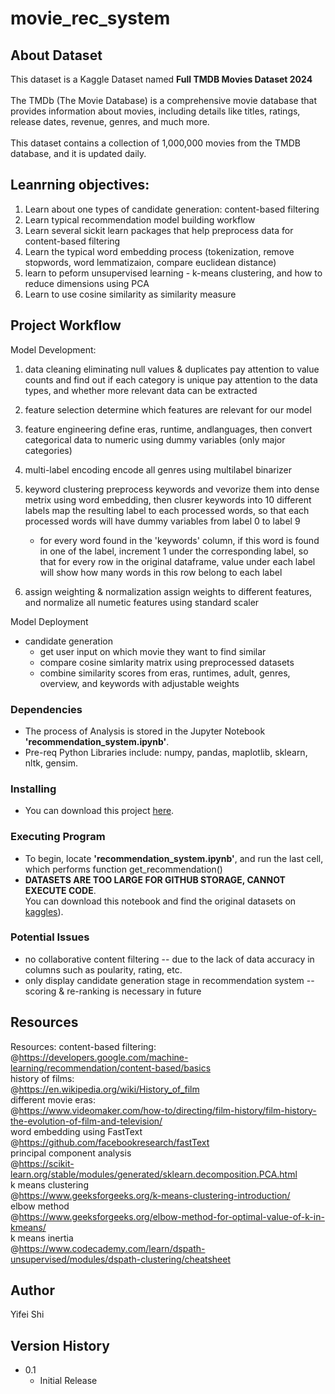 # movie_rec_system

## About Dataset
This dataset is a Kaggle Dataset named **Full TMDB Movies Dataset 2024** 
<br><br>
The TMDb (The Movie Database) is a comprehensive movie database that provides information about movies, including details like titles, ratings, release dates, revenue, genres, and much more.
<br><br>
This dataset contains a collection of 1,000,000 movies from the TMDB database, and it is updated daily.

## Leanrning objectives:
1. Learn about one types of candidate generation: content-based filtering
2. Learn typical recommendation model building workflow
3. Learn several sickit learn packages that help preprocess data for content-based filtering
4. Learn the typical word embedding process (tokenization, remove stopwords, word lemmatizaion, compare euclidean distance)
5. learn to peform unsupervised learning - k-means clustering, and how to reduce dimensions using PCA
6. Learn to use cosine similarity as similarity measure
   
## Project Workflow
Model Development: 
1. data cleaning
    eliminating null values & duplicates
    pay attention to value counts and find out if each category is unique
    pay attention to the data types, and whether more relevant data can be extracted
2. feature selection
   determine which features are relevant for our model
3. feature engineering
    define eras, runtime, andlanguages, then convert categorical data to numeric using dummy variables (only major categories)
4. multi-label encoding
    encode all genres using multilabel binarizer 
5. keyword clustering
   preprocess keywords and vevorize them into dense metrix using word embedding, then clusrer keywords into 10 different labels
   map the resulting label to each processed words, so that each processed words will have dummy variables from label 0 to label 9
   * for every word found in the 'keywords' column, if this word is found in one of the label, increment 1 under the corresponding label, so that for every row in the original dataframe, value under each label will show how many words in this row belong to each label
  
7. assign weighting & normalization 
   assign weights to different features, and normalize all numetic features using standard scaler

Model Deployment<br>
* candidate generation
    * get user input on which movie they want to find similar
    * compare cosine simlarity matrix using preprocessed datasets
    * combine similarity scores from eras, runtimes, adult, genres, overview, and keywords with adjustable weights


### Dependencies
* The process of Analysis is stored in the Jupyter Notebook **'recommendation_system.ipynb'**.
* Pre-req Python Libraries include: numpy, pandas, maplotlib, sklearn, nltk, gensim.

### Installing
* You can download this project [here](https://github.com/kkrit-tinna/movie_rec_system).

### Executing Program
* To begin, locate **'recommendation_system.ipynb'**, and run the last cell, which performs function get_recommendation()
* **DATASETS ARE TOO LARGE FOR GITHUB STORAGE, CANNOT EXECUTE CODE**. <br>You can download this notebook and find the original datasets on [kaggles](https://www.kaggle.com/code/shikristin/movie-recommendation-system)).


### Potential Issues
* no collaborative content filtering -- due to the lack of data accuracy in columns such as poularity, rating, etc.
* only display candidate generation stage in recommendation system -- scoring & re-ranking is necessary in future
  
## Resources
Resources:
content-based filtering:<br>
@https://developers.google.com/machine-learning/recommendation/content-based/basics<br>
history of films:<br>
@https://en.wikipedia.org/wiki/History_of_film<br>
different movie eras:<br>
@https://www.videomaker.com/how-to/directing/film-history/film-history-the-evolution-of-film-and-television/<br>
word embedding using FastText<br>
@https://github.com/facebookresearch/fastText<br>
principal component analysis<br>
@https://scikit-learn.org/stable/modules/generated/sklearn.decomposition.PCA.html<br>
k means clustering<br>
@https://www.geeksforgeeks.org/k-means-clustering-introduction/<br>
elbow method<br>
@https://www.geeksforgeeks.org/elbow-method-for-optimal-value-of-k-in-kmeans/<br>
k means inertia<br>
@https://www.codecademy.com/learn/dspath-unsupervised/modules/dspath-clustering/cheatsheet<br>


## Author
Yifei Shi


## Version History
* 0.1
    * Initial Release

